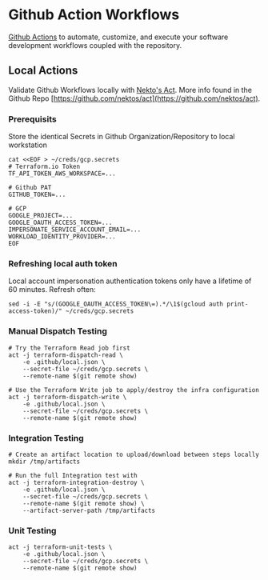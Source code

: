 # Github Action Workflows

[Github Actions](https://docs.github.com/en/actions) to automate, customize, and execute your software development workflows coupled with the repository.

## Local Actions

Validate Github Workflows locally with [Nekto's Act](https://nektosact.com/introduction.html). More info found in the Github Repo [https://github.com/nektos/act](https://github.com/nektos/act).

### Prerequisits

Store the identical Secrets in Github Organization/Repository to local workstation

```
cat <<EOF > ~/creds/gcp.secrets
# Terraform.io Token
TF_API_TOKEN_AWS_WORKSPACE=...

# Github PAT
GITHUB_TOKEN=...

# GCP
GOOGLE_PROJECT=...
GOOGLE_OAUTH_ACCESS_TOKEN=...
IMPERSONATE_SERVICE_ACCOUNT_EMAIL=...
WORKLOAD_IDENTITY_PROVIDER=...
EOF
```

### Refreshing local auth token
Local account impersonation authentication tokens only have a lifetime of 60 minutes.
Refresh often:

```
sed -i -E "s/(GOOGLE_OAUTH_ACCESS_TOKEN\=).*/\1$(gcloud auth print-access-token)/" ~/creds/gcp.secrets
```

### Manual Dispatch Testing

```
# Try the Terraform Read job first
act -j terraform-dispatch-read \
    -e .github/local.json \
    --secret-file ~/creds/gcp.secrets \
    --remote-name $(git remote show)

# Use the Terraform Write job to apply/destroy the infra configuration
act -j terraform-dispatch-write \
    -e .github/local.json \
    --secret-file ~/creds/gcp.secrets \
    --remote-name $(git remote show)
```

### Integration Testing

```
# Create an artifact location to upload/download between steps locally
mkdir /tmp/artifacts

# Run the full Integration test with
act -j terraform-integration-destroy \
    -e .github/local.json \
    --secret-file ~/creds/gcp.secrets \
    --remote-name $(git remote show) \ 
    --artifact-server-path /tmp/artifacts
```

### Unit Testing

```
act -j terraform-unit-tests \
    -e .github/local.json \
    --secret-file ~/creds/gcp.secrets \
    --remote-name $(git remote show)
```